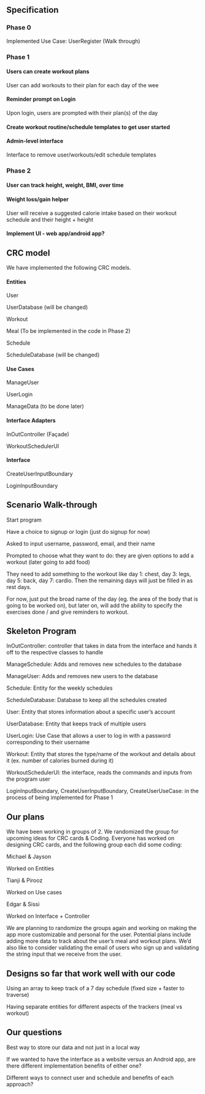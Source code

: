 ## Specification
### Phase 0

Implemented Use Case: UserRegister (Walk through)

### Phase 1

#### Users can create workout plans

User can add workouts to their plan for each day of the wee

#### Reminder prompt on Login

Upon login, users are prompted with their plan(s) of the day

#### Create workout routine/schedule templates to get user started 

#### Admin-level interface
Interface to remove user/workouts/edit schedule templates


### Phase 2
#### User can track height, weight, BMI, over time

#### Weight loss/gain helper
User will receive a suggested calorie intake based on their workout schedule and their height + height

#### Implement UI - web app/android app?




## CRC model
We have implemented the following CRC models.
#### Entities

User

UserDatabase (will be changed)

Workout

Meal (To be implemented in the code in Phase 2)

Schedule

ScheduleDatabase (will be changed)

#### Use Cases

ManageUser

UserLogin

ManageData (to be done later)

#### Interface Adapters

InOutController (Façade)

WorkoutSchedulerUI

#### Interface

CreateUserInputBoundary

LoginInputBoundary


## Scenario Walk-through
Start program

Have a choice to signup or login (just do signup for now)

Asked to input username, password, email, and their name

Prompted to choose what they want to do: they are given options to add a workout (later going to add food)

They need to add something to the workout like day 1: chest, day 3: legs, day 5: back, day 7: cardio. Then the remaining days will just be filled in as rest days.

For now, just put the broad name of the day (eg. the area of the body that is going to be worked on), but later on, will add the ability to specify the exercises done / and give reminders to workout.

## Skeleton Program
InOutController: controller that takes in data from the interface and hands it off to the respective classes to handle

ManageSchedule: Adds and removes new schedules to the database

ManageUser: Adds and removes new users to the database

Schedule: Entity for the weekly schedules 

ScheduleDatabase: Database to keep all the schedules created

User: Entity that stores information about a specific user’s account

UserDatabase: Entity that keeps track of multiple users

UserLogin: Use Case that allows a user to log in with a password corresponding to their username

Workout: Entity that stores the type/name of the workout and details about it (ex. number of calories burned during it)

WorkoutSchedulerUI: the interface, reads the commands and inputs from the program user

LoginInputBoundary, CreateUserInputBoundary, CreateUserUseCase: in the process of being implemented for Phase 1

## Our plans

We have been working in groups of 2. We randomized the group for upcoming ideas for CRC cards & Coding. Everyone has worked on designing CRC cards, and the following group each did some coding:

Michael & Jayson

Worked on Entities

Tianji & Pirooz

Worked on Use cases

Edgar & Sissi

Worked on Interface + Controller


We are planning to randomize the groups again and working on making the app more customizable and personal for the user. Potential plans include adding more data to track about the user’s meal and workout plans. We’d also like to consider validating the email of users who sign up and validating the string input that we receive from the user.


## Designs so far that work well with our code

Using an array to keep track of a 7 day schedule (fixed size + faster to traverse)

Having separate entities for different aspects of the trackers (meal vs workout)

## Our questions

Best way to store our data and not just in a local way

If we wanted to have the interface as a website versus an Android app, are there different implementation benefits of either one?

Different ways to connect user and schedule and benefits of each approach?

